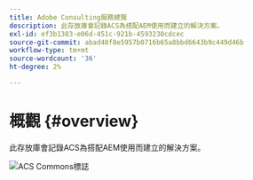 ```yaml
---
title: Adobe Consulting服務總覽
description: 此存放庫會記錄ACS為搭配AEM使用而建立的解決方案。
exl-id: ef3b1383-e06d-451c-921b-4593230cdcec
source-git-commit: abad48f8e5957b0716b65a8bbd6643b9c449d46b
workflow-type: tm+mt
source-wordcount: '36'
ht-degree: 2%

---
```


# 概觀 {#overview}

此存放庫會記錄ACS為搭配AEM使用而建立的解決方案。

![ACS Commons標誌](assets/acs-commons.png)

